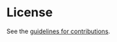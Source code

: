 # License

See the
[guidelines for contributions](https://github.com/oauth-wg/oauth-identity-assertion-authorization-grant/blob/main/CONTRIBUTING.md).
